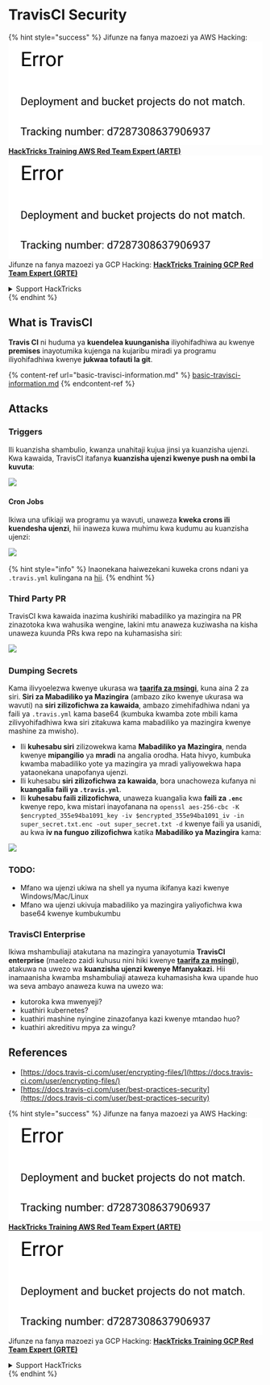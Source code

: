 # TravisCI Security

{% hint style="success" %}
Jifunze na fanya mazoezi ya AWS Hacking:<img src="../../.gitbook/assets/image (1) (1).png" alt="" data-size="line">[**HackTricks Training AWS Red Team Expert (ARTE)**](https://training.hacktricks.xyz/courses/arte)<img src="../../.gitbook/assets/image (1) (1).png" alt="" data-size="line">\
Jifunze na fanya mazoezi ya GCP Hacking: <img src="../../.gitbook/assets/image (2).png" alt="" data-size="line">[**HackTricks Training GCP Red Team Expert (GRTE)**<img src="../../.gitbook/assets/image (2).png" alt="" data-size="line">](https://training.hacktricks.xyz/courses/grte)

<details>

<summary>Support HackTricks</summary>

* Angalia [**mpango wa usajili**](https://github.com/sponsors/carlospolop)!
* **Jiunge na** 💬 [**kikundi cha Discord**](https://discord.gg/hRep4RUj7f) au [**kikundi cha telegram**](https://t.me/peass) au **tufuatilie** kwenye **Twitter** 🐦 [**@hacktricks\_live**](https://twitter.com/hacktricks\_live)**.**
* **Shiriki mbinu za hacking kwa kuwasilisha PRs kwa** [**HackTricks**](https://github.com/carlospolop/hacktricks) na [**HackTricks Cloud**](https://github.com/carlospolop/hacktricks-cloud) github repos.

</details>
{% endhint %}

## What is TravisCI

**Travis CI** ni huduma ya **kuendelea kuunganisha** iliyohifadhiwa au kwenye **premises** inayotumika kujenga na kujaribu miradi ya programu iliyohifadhiwa kwenye **jukwaa tofauti la git**.

{% content-ref url="basic-travisci-information.md" %}
[basic-travisci-information.md](basic-travisci-information.md)
{% endcontent-ref %}

## Attacks

### Triggers

Ili kuanzisha shambulio, kwanza unahitaji kujua jinsi ya kuanzisha ujenzi. Kwa kawaida, TravisCI itafanya **kuanzisha ujenzi kwenye push na ombi la kuvuta**:

![](<../../.gitbook/assets/image (145).png>)

#### Cron Jobs

Ikiwa una ufikiaji wa programu ya wavuti, unaweza **kweka crons ili kuendesha ujenzi**, hii inaweza kuwa muhimu kwa kudumu au kuanzisha ujenzi:

![](<../../.gitbook/assets/image (243).png>)

{% hint style="info" %}
Inaonekana haiwezekani kuweka crons ndani ya `.travis.yml` kulingana na [hii](https://github.com/travis-ci/travis-ci/issues/9162).
{% endhint %}

### Third Party PR

TravisCI kwa kawaida inazima kushiriki mabadiliko ya mazingira na PR zinazotoka kwa wahusika wengine, lakini mtu anaweza kuziwasha na kisha unaweza kuunda PRs kwa repo na kuhamasisha siri:

![](<../../.gitbook/assets/image (208).png>)

### Dumping Secrets

Kama ilivyoelezwa kwenye ukurasa wa [**taarifa za msingi**](basic-travisci-information.md), kuna aina 2 za siri. **Siri za Mabadiliko ya Mazingira** (ambazo ziko kwenye ukurasa wa wavuti) na **siri zilizofichwa za kawaida**, ambazo zimehifadhiwa ndani ya faili ya `.travis.yml` kama base64 (kumbuka kwamba zote mbili kama zilivyohifadhiwa kwa siri zitakuwa kama mabadiliko ya mazingira kwenye mashine za mwisho).

* Ili **kuhesabu siri** zilizowekwa kama **Mabadiliko ya Mazingira**, nenda kwenye **mipangilio** ya **mradi** na angalia orodha. Hata hivyo, kumbuka kwamba mabadiliko yote ya mazingira ya mradi yaliyowekwa hapa yataonekana unapofanya ujenzi.
* Ili kuhesabu **siri zilizofichwa za kawaida**, bora unachoweza kufanya ni **kuangalia faili ya `.travis.yml`**.
* Ili **kuhesabu faili zilizofichwa**, unaweza kuangalia kwa **faili za `.enc`** kwenye repo, kwa mistari inayofanana na `openssl aes-256-cbc -K $encrypted_355e94ba1091_key -iv $encrypted_355e94ba1091_iv -in super_secret.txt.enc -out super_secret.txt -d` kwenye faili ya usanidi, au kwa **iv na funguo zilizofichwa** katika **Mabadiliko ya Mazingira** kama:

![](<../../.gitbook/assets/image (81).png>)

### TODO:

* Mfano wa ujenzi ukiwa na shell ya nyuma ikifanya kazi kwenye Windows/Mac/Linux
* Mfano wa ujenzi ukivuja mabadiliko ya mazingira yaliyofichwa kwa base64 kwenye kumbukumbu

### TravisCI Enterprise

Ikiwa mshambuliaji atakutana na mazingira yanayotumia **TravisCI enterprise** (maelezo zaidi kuhusu nini hiki kwenye [**taarifa za msingi**](basic-travisci-information.md#travisci-enterprise)), atakuwa na uwezo wa **kuanzisha ujenzi kwenye Mfanyakazi.** Hii inamaanisha kwamba mshambuliaji ataweza kuhamasisha kwa upande huo wa seva ambayo anaweza kuwa na uwezo wa:

* kutoroka kwa mwenyeji?
* kuathiri kubernetes?
* kuathiri mashine nyingine zinazofanya kazi kwenye mtandao huo?
* kuathiri akreditivu mpya za wingu?

## References

* [https://docs.travis-ci.com/user/encrypting-files/](https://docs.travis-ci.com/user/encrypting-files/)
* [https://docs.travis-ci.com/user/best-practices-security](https://docs.travis-ci.com/user/best-practices-security)

{% hint style="success" %}
Jifunze na fanya mazoezi ya AWS Hacking:<img src="../../.gitbook/assets/image (1) (1).png" alt="" data-size="line">[**HackTricks Training AWS Red Team Expert (ARTE)**](https://training.hacktricks.xyz/courses/arte)<img src="../../.gitbook/assets/image (1) (1).png" alt="" data-size="line">\
Jifunze na fanya mazoezi ya GCP Hacking: <img src="../../.gitbook/assets/image (2).png" alt="" data-size="line">[**HackTricks Training GCP Red Team Expert (GRTE)**<img src="../../.gitbook/assets/image (2).png" alt="" data-size="line">](https://training.hacktricks.xyz/courses/grte)

<details>

<summary>Support HackTricks</summary>

* Angalia [**mpango wa usajili**](https://github.com/sponsors/carlospolop)!
* **Jiunge na** 💬 [**kikundi cha Discord**](https://discord.gg/hRep4RUj7f) au [**kikundi cha telegram**](https://t.me/peass) au **tufuatilie** kwenye **Twitter** 🐦 [**@hacktricks\_live**](https://twitter.com/hacktricks\_live)**.**
* **Shiriki mbinu za hacking kwa kuwasilisha PRs kwa** [**HackTricks**](https://github.com/carlospolop/hacktricks) na [**HackTricks Cloud**](https://github.com/carlospolop/hacktricks-cloud) github repos.

</details>
{% endhint %}
